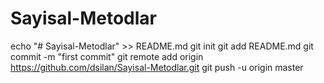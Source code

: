 # Sayisal-Metodlar
echo "# Sayisal-Metodlar" >> README.md
git init
git add README.md
git commit -m "first commit"
git remote add origin https://github.com/dsilan/Sayisal-Metodlar.git
git push -u origin master
